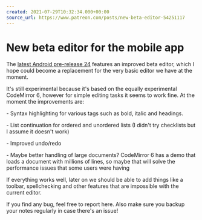```yaml
---
created: 2021-07-29T10:32:34.000+00:00
source_url: https://www.patreon.com/posts/new-beta-editor-54251117
---
```


# New beta editor for the mobile app

The [latest Android pre-release 24](https://github.com/dpjl/joplin-android/releases) features an improved beta editor, which I hope could become a replacement for the very basic editor we have at the moment.

It's still experimental because it's based on the equally experimental CodeMirror 6, however for simple editing tasks it seems to work fine. At the moment the improvements are:

\- Syntax highlighting for various tags such as bold, italic and headings.

\- List continuation for ordered and unordered lists (I didn't try checklists but I assume it doesn't work)

\- Improved undo/redo

\- Maybe better handling of large documents? CodeMirror 6 has a demo that loads a document with millions of lines, so maybe that will solve the performance issues that some users were having

If everything works well, later on we should be able to add things like a toolbar, spellchecking and other features that are impossible with the current editor.

If you find any bug, feel free to report here. Also make sure you backup your notes regularly in case there's an issue!